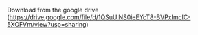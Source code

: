 Download from the google drive (https://drive.google.com/file/d/1QSuUlNS0ieEYcT8-BVPxImcIC-5XOFVm/view?usp=sharing)
